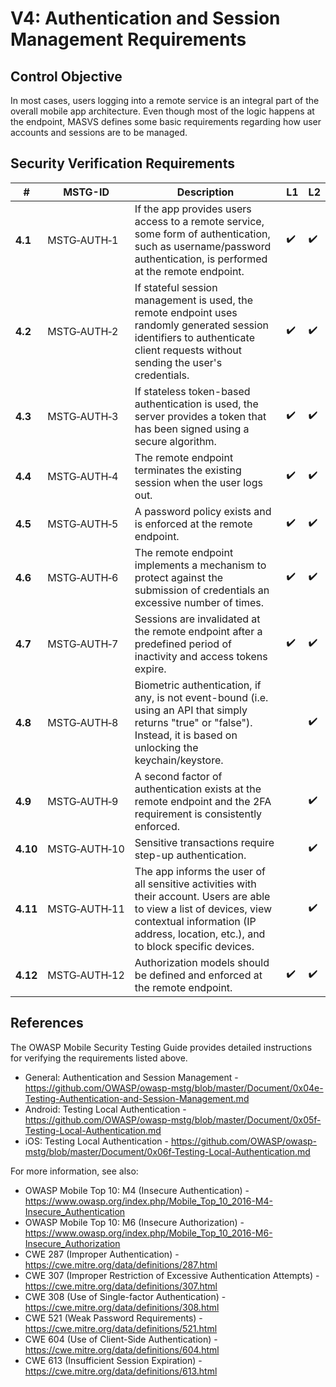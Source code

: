 # V4: Authentication and Session Management Requirements

## Control Objective

In most cases, users logging into a remote service is an integral part of the overall mobile app architecture. Even though most of the logic happens at the endpoint, MASVS defines some basic requirements regarding how user accounts and sessions are to be managed.

## Security Verification Requirements

| # | MSTG-ID | Description | L1 | L2 |
| --- | --- | --- | --- | --- |
| **4.1** | MSTG‑AUTH‑1 | If the app provides users access to a remote service, some form of authentication, such as username/password authentication, is performed at the remote endpoint. | ✔️ | ✔️ |
| **4.2** | MSTG‑AUTH‑2 | If stateful session management is used, the remote endpoint uses randomly generated session identifiers to authenticate client requests without sending the user's credentials. | ✔️ | ✔️ |
| **4.3** | MSTG‑AUTH‑3 | If stateless token-based authentication is used, the server provides a token that has been signed using a secure algorithm. | ✔️ | ✔️ |
| **4.4** | MSTG‑AUTH‑4 | The remote endpoint terminates the existing session when the user logs out. | ✔️ | ✔️ |
| **4.5** | MSTG‑AUTH‑5 | A password policy exists and is enforced at the remote endpoint. | ✔️ | ✔️ |
| **4.6** | MSTG‑AUTH‑6 | The remote endpoint implements a mechanism to protect against the submission of credentials an excessive number of times. | ✔️ | ✔️ |
| **4.7** | MSTG‑AUTH‑7 | Sessions are invalidated at the remote endpoint after a predefined period of inactivity and access tokens expire. | ✔️ | ✔️ |
| **4.8** | MSTG‑AUTH‑8 | Biometric authentication, if any, is not event-bound (i.e. using an API that simply returns "true" or "false"). Instead, it is based on unlocking the keychain/keystore. | | ✔️ |
| **4.9** | MSTG‑AUTH‑9 | A second factor of authentication exists at the remote endpoint and the 2FA requirement is consistently enforced.  | | ✔️ |
| **4.10** | MSTG‑AUTH‑10 | Sensitive transactions require step-up authentication. | | ✔️ |
| **4.11** | MSTG‑AUTH‑11 | The app informs the user of all sensitive activities with their account. Users are able to view a list of devices, view contextual information (IP address, location, etc.), and to block specific devices. | | ✔️ |
| **4.12** | MSTG‑AUTH‑12 | Authorization models should be defined and enforced at the remote endpoint. | ✔️ | ✔️ |

<div style="page-break-after: always;">
</div>

## References

The OWASP Mobile Security Testing Guide provides detailed instructions for verifying the requirements listed above.

- General: Authentication and Session Management - <https://github.com/OWASP/owasp-mstg/blob/master/Document/0x04e-Testing-Authentication-and-Session-Management.md>
- Android: Testing Local Authentication - <https://github.com/OWASP/owasp-mstg/blob/master/Document/0x05f-Testing-Local-Authentication.md>
- iOS: Testing Local Authentication - <https://github.com/OWASP/owasp-mstg/blob/master/Document/0x06f-Testing-Local-Authentication.md>

For more information, see also:

- OWASP Mobile Top 10: M4 (Insecure Authentication) - <https://www.owasp.org/index.php/Mobile_Top_10_2016-M4-Insecure_Authentication>
- OWASP Mobile Top 10: M6 (Insecure Authorization) - <https://www.owasp.org/index.php/Mobile_Top_10_2016-M6-Insecure_Authorization>
- CWE 287 (Improper Authentication) - <https://cwe.mitre.org/data/definitions/287.html>
- CWE 307 (Improper Restriction of Excessive Authentication Attempts) - <https://cwe.mitre.org/data/definitions/307.html>
- CWE 308 (Use of Single-factor Authentication) - <https://cwe.mitre.org/data/definitions/308.html>
- CWE 521 (Weak Password Requirements) - <https://cwe.mitre.org/data/definitions/521.html>
- CWE 604 (Use of Client-Side Authentication) - <https://cwe.mitre.org/data/definitions/604.html>
- CWE 613 (Insufficient Session Expiration) - <https://cwe.mitre.org/data/definitions/613.html>
